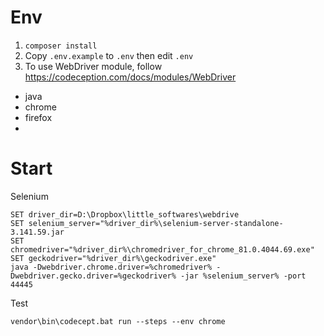 Env
===========


1. `composer install`
2. Copy `.env.example` to `.env` then edit `.env`
3. To use WebDriver module, follow https://codeception.com/docs/modules/WebDriver
  - java
  - chrome
  - firefox
  - 
        


Start
===========

Selenium
```
SET driver_dir=D:\Dropbox\little_softwares\webdrive
SET selenium_server="%driver_dir%\selenium-server-standalone-3.141.59.jar
SET chromedriver="%driver_dir%\chromedriver_for_chrome_81.0.4044.69.exe"
SET geckodriver="%driver_dir%\geckodriver.exe"
java -Dwebdriver.chrome.driver=%chromedriver% -Dwebdriver.gecko.driver=%geckodriver% -jar %selenium_server% -port 44445
```


Test
```
vendor\bin\codecept.bat run --steps --env chrome
```